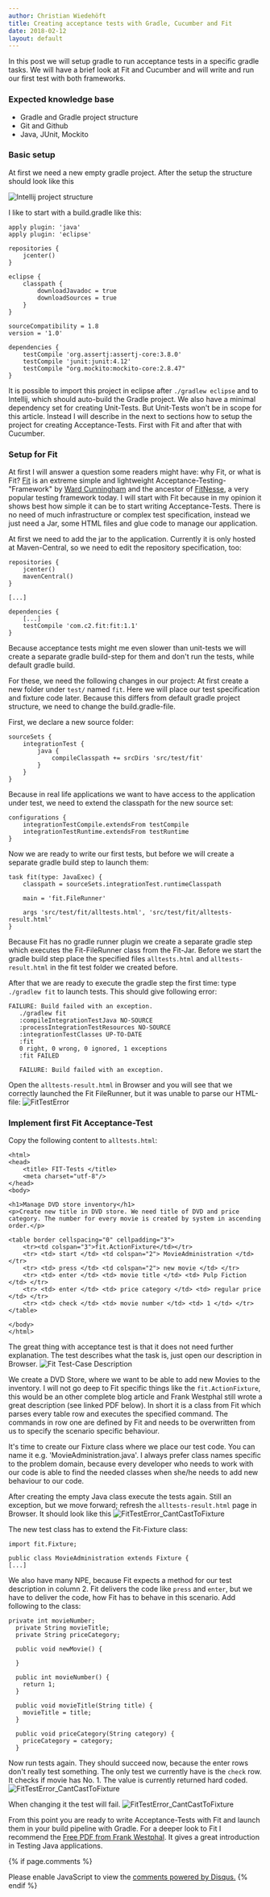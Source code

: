 ```yaml
---
author: Christian Wiedehöft
title: Creating acceptance tests with Gradle, Cucumber and Fit
date: 2018-02-12
layout: default
---
```


In this post we will setup gradle to run acceptance tests
in a specific gradle tasks. We will have a brief look at Fit
and Cucumber and will write and run our first test with
both frameworks.

### Expected knowledge base
* Gradle and Gradle project structure
* Git and Github
* Java, JUnit, Mockito

### Basic setup
At first we need a new empty gradle project.
After the setup the structure should look like this

![Intellij project structure](/assets/img/AcceptanceTests_InitialFolderStructure.png "InitialFolderStructure")

I like to start with a build.gradle like this:
```
apply plugin: 'java'
apply plugin: 'eclipse'

repositories {
    jcenter()
}

eclipse {
	classpath {
		downloadJavadoc = true
		downloadSources = true
	}
}

sourceCompatibility = 1.8
version = '1.0'

dependencies {
	testCompile 'org.assertj:assertj-core:3.8.0'
	testCompile 'junit:junit:4.12'
	testCompile "org.mockito:mockito-core:2.8.47"
}
```

It is possible to import this project in eclipse after `./gradlew eclipse` and to Intellij, which should auto-build the Gradle project.
We also have a minimal dependency set for creating Unit-Tests. But Unit-Tests won't be in scope for this article.
Instead I will describe in the next to sections how to setup the project for creating Acceptance-Tests. First with Fit and after that
with Cucumber.

### Setup for Fit
At first I will answer a question some readers might have: why Fit, or what is Fit?
[Fit] is an extreme simple and lightweight Acceptance-Testing-"Framework" by [Ward Cunningham] and the ancestor of [FitNesse], a very popular testing framework today.
I will start with Fit because in my opinion it shows best how simple it can be to start writing Acceptance-Tests. There is no need of much infrastructure
or complex test specification, instead we just need a Jar, some HTML files and glue code to manage our application.



[Fit]: http://fit.c2.com/
[Fitnesse]: http://docs.fitnesse.org/FrontPage
[Ward Cunningham]: http://fit.c2.com/wiki.cgi?WardCunningham




At first we need to add the jar to the application. Currently it is only hosted at Maven-Central, so we need to edit the repository
specification, too:
```
repositories {
    jcenter()
    mavenCentral()
}

[...]

dependencies {
    [...]
    testCompile 'com.c2.fit:fit:1.1'
}
```

Because acceptance tests might me even slower than unit-tests we will create a separate gradle build-step for them and don't run the tests, while
default gradle build.

For these, we need the following changes in our project:
At first create a new folder under `test/` named `fit`. Here we will place our test specification and fixture code later.
Because this differs from default gradle project structure, we need to change the build.gradle-file.

First, we declare a new source folder:

```
sourceSets {
    integrationTest {
        java {
            compileClasspath += srcDirs 'src/test/fit'
        }
    }
}
```

Because in real life applications we want to have access to the application under test, we need to extend the classpath for the new source set:
```
configurations {
    integrationTestCompile.extendsFrom testCompile
    integrationTestRuntime.extendsFrom testRuntime
}
```

Now we are ready to write our first tests, but before we will create a separate gradle build step to launch them:
```
task fit(type: JavaExec) {
    classpath = sourceSets.integrationTest.runtimeClasspath

    main = 'fit.FileRunner'

    args 'src/test/fit/alltests.html', 'src/test/fit/alltests-result.html'
}
```

Because Fit has no gradle runner plugin we create a separate gradle step which executes the Fit-FileRunner class from the Fit-Jar.
Before we start the gradle build step place the specified files `alltests.html` and `alltests-result.html` in the fit test folder we created before.

After that we are ready to execute the gradle step the first time: type `./gradlew fit` to launch tests.
This should give following error:
```
FAILURE: Build failed with an exception.
   ./gradlew fit
   :compileIntegrationTestJava NO-SOURCE
   :processIntegrationTestResources NO-SOURCE
   :integrationTestClasses UP-TO-DATE
   :fit
   0 right, 0 wrong, 0 ignored, 1 exceptions
   :fit FAILED
   
   FAILURE: Build failed with an exception.
```

Open the `alltests-result.html` in Browser and you will see that we correctly launched the Fit FileRunner, but it was unable to parse our HTML-file:
![](/assets/img/Fit_Test_Error_No_TestTable.png "FitTestError")

### Implement first Fit Acceptance-Test
Copy the following content to `alltests.html`:
```
<html>
<head>
    <title> FIT-Tests </title>
    <meta charset="utf-8"/>
</head>
<body>

<h1>Manage DVD store inventory</h1>
<p>Create new title in DVD store. We need title of DVD and price category. The number for every movie is created by system in ascending order.</p>

<table border cellspacing="0" cellpadding="3">
    <tr><td colspan="3">fit.ActionFixture</td></tr>
    <tr> <td> start </td> <td colspan="2"> MovieAdministration </td> </tr>
    <tr> <td> press </td> <td colspan="2"> new movie </td> </tr>
    <tr> <td> enter </td> <td> movie title </td> <td> Pulp Fiction </td> </tr>
    <tr> <td> enter </td> <td> price category </td> <td> regular price </td> </tr>
    <tr> <td> check </td> <td> movie number </td> <td> 1 </td> </tr>
</table>

</body>
</html>
```

The great thing with acceptance test is that it does not need further explanation. The test describes what the task is, just open our
description in Browser.
![](/assets/img/Fit_Testcase.png "Fit Test-Case Description")


We create a DVD Store, where we want to be able to add new Movies to the inventory.
I will not go deep to Fit specific things like the `fit.ActionFixture`, this would be an other complete blog article and Frank Westphal 
still wrote a great description (see linked PDF below). In short it is
a class from Fit which parses every table row and executes the specified command. The commands in row one are defined by Fit and needs to
be overwritten from us to specify the scenario specific behaviour.

It's time to create our Fixture class where we place our test code. You can name it e.g. 'MovieAdministration.java'. I always prefer class names
specific to the problem domain, because every developer who needs to work with our code is able to find the needed classes when she/he needs
to add new behaviour to our code.

After creating the empty Java class execute the tests again.
Still an exception, but we move forward; refresh the `alltests-result.html` page in Browser. It should look like this
![](/assets/img/Fit_Test_Error_CantCastToFixture.png "FitTestError_CantCastToFixture")

The new test class has to extend the Fit-Fixture class:
```
import fit.Fixture;

public class MovieAdministration extends Fixture {
[...]
```

We also have many NPE, because Fit expects a method for our test description in column 2. Fit delivers the code like `press` and `enter`, but we have
to deliver the code, how Fit has to behave in this scenario.
Add following to the class:
```
private int movieNumber;
  private String movieTitle;
  private String priceCategory;

  public void newMovie() {

  }

  public int movieNumber() {
    return 1;
  }

  public void movieTitle(String title) {
    movieTitle = title;
  }

  public void priceCategory(String category) {
    priceCategory = category;
  }
```

Now run tests again. They should succeed now, because the enter rows don't really test something.
The only test we currently have is the `check` row. It checks if movie has No. 1. The value is currently returned hard coded. 
![](/assets/img/Fit_Test_Success.png "FitTestError_CantCastToFixture")

When changing it the test will fail.
![](/assets/img/Fit_Test_Failure.png "FitTestError_CantCastToFixture")

From this point you are ready to write Acceptance-Tests with Fit and launch them in your build pipeline with Gradle. For a 
deeper look to Fit I recommend the [Free PDF from Frank Westphal]. It gives a great introduction in Testing Java applications.

[Free PDF from Frank Westphal]: http://www.frankwestphal.de/ftp/Westphal_Testgetriebene_Entwicklung.pdf



{% if page.comments %} 
<div id="disqus_thread"></div>
<script>

/**
*  RECOMMENDED CONFIGURATION VARIABLES: EDIT AND UNCOMMENT THE SECTION BELOW TO INSERT DYNAMIC VALUES FROM YOUR PLATFORM OR CMS.
*  LEARN WHY DEFINING THESE VARIABLES IS IMPORTANT: https://disqus.com/admin/universalcode/#configuration-variables*/
/*
var disqus_config = function () {
this.page.url = PAGE_URL;  // Replace PAGE_URL with your page's canonical URL variable
this.page.identifier = PAGE_IDENTIFIER; // Replace PAGE_IDENTIFIER with your page's unique identifier variable
};
*/
(function() { // DON'T EDIT BELOW THIS LINE
var d = document, s = d.createElement('script');
s.src = 'https://wiedehoeft-github-io.disqus.com/embed.js';
s.setAttribute('data-timestamp', +new Date());
(d.head || d.body).appendChild(s);
})();
</script>
<noscript>Please enable JavaScript to view the <a href="https://disqus.com/?ref_noscript">comments powered by Disqus.</a></noscript>
{% endif %}
